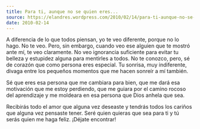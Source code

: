 ```yaml
---
title: Para ti, aunque no se quien eres...
source: https://elandres.wordpress.com/2010/02/14/para-ti-aunque-no-se-quien-eres/
date: 2010-02-14
---
```


A diferencia de lo que todos piensan, yo te veo diferente, porque no lo hago. No te veo. Pero, sin embargo, cuando veo ese alguien que te mostró ante mí, te veo claramente. No veo ignorancia suficiente para evitar tu belleza y estupidez alguna para mentirles a todos. No te conozco, pero, sé de corazón que como persona eres especial. Tu sonrisa, muy indiferente, divaga entre los pequeños momentos que me hacen sonreír a mí también.

Sé que eres esa persona que me cambiara para bien, que me dará esa motivación que me estoy perdiendo, que me guiara por el camino rocoso del aprendizaje y me moldeara en esa persona que Dios anhela que sea.

Recibirás todo el amor que alguna vez deseaste y tendrás todos los cariños que alguna vez pensaste tener. Seré quien quieras que sea para ti y tú serás quien me haga feliz. ¡Déjate encontrar!
